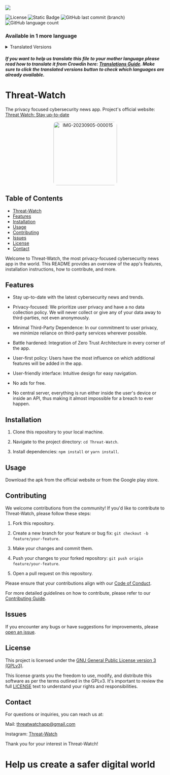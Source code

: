 <a title="Crowdin" target="_blank" href="https://crowdin.com/project/Threat-Watch_GitHub_README_file"><img src="https://badges.crowdin.net/Threat-Watch_GitHub_README_file/localized.svg"></a>

<img alt="License" src="https://img.shields.io/github/license/kochas23/Threat-Watch?style=for-the-badge&label=License&&color=#333"> <img alt="Static Badge" src="https://img.shields.io/badge/Active-brightgreen?style=for-the-badge&label=Status&labelColor=%23008080&color=%23009010">
<img alt="GitHub last commit (branch)" src="https://img.shields.io/github/last-commit/kochas23/Threat-Watch/Core?style=for-the-badge&logoColor=%23002147&label=Last%20commit&labelColor=%23008080&color=%2300FF00"> <img alt="GitHub language count" src="https://img.shields.io/github/languages/count/kochas23/Threat-Watch?style=for-the-badge&labelColor=%230000FF">



### Available in 1 more language
<details>
  <summary>Translated Versions</summary>
  <ul>
    <li><a href="https://github.com/kochas23/Threat-Watch/blob/Core/README-GR.md">Ελληνικά</a></li>
    <!-- Add more translated version links here -->
  </ul>
</details>

##### If you want to help us translate this file to your mother language please read how to translate it from Crowdin here: [Translations Guide](Translations.md). Make sure to click the translated versions button to check which languages are already available.

# Threat-Watch
The privacy focused cybersecurity news app. Project's official website: [Threat Watch: Stay up-to-date](https://threatwatch.unofficialcreators.com)

<p align="center">
<a href="https://ibb.co/qx6604P"><img src="https://i.ibb.co/vD99srK/IMG-20230905-000015.png" alt="IMG-20230905-000015" border="0" alt="Threat-Watch logo" width="200" height="auto" style="border-radius: 10px;"></a></p>

## Table of Contents

- [Threat-Watch](#threat-watch)
- [Features](#features)
- [Installation](#installation)
- [Usage](#usage)
- [Contributing](#contributing)
- [Issues](#issues)
- [License](#license)
- [Contact](#contact)


Welcome to Threat-Watch, the most privacy-focused cybersecurity news app in the world. This README provides an overview of the app's features, installation instructions, how to contribute, and more.

## Features

- Stay up-to-date with the latest cybersecurity news and trends.

- Privacy-focused: We prioritize user privacy and have a no data collection policy. We will never collect or give any of your data away to third-parties, not even anonymously.

- Minimal Third-Party Dependence: In our commitment to user privacy, we minimize reliance on third-party services wherever possible.

- Battle hardened: Integration of Zero Trust Architecture in every corner of the app.

- User-first policy: Users have the most influence on which additional features will be added in the app.

- User-friendly interface: Intuitive design for easy navigation.

- No ads for free.

- No central server, everything is run either inside the user's device or inside an API, thus making it almost impossible for a breach to ever happen.

## Installation

1. Clone this repository to your local machine.

2. Navigate to the project directory: `cd Threat-Watch`.

3. Install dependencies: `npm install` or `yarn install`.

## Usage

Download the apk from the official website or from the Google play store.

## Contributing

We welcome contributions from the community! If you'd like to contribute to Threat-Watch, please follow these steps:

1. Fork this repository.

2. Create a new branch for your feature or bug fix: `git checkout -b feature/your-feature`.

3. Make your changes and commit them.

4. Push your changes to your forked repository: `git push origin feature/your-feature`.

5. Open a pull request on this repository.

Please ensure that your contributions align with our [Code of Conduct](CODE_OF_CONDUCT.md).

For more detailed guidelines on how to contribute, please refer to our [Contributing Guide](Contributing.md).

## Issues

If you encounter any bugs or have suggestions for improvements, please [open an issue](https://github.com/kochas23/Threat-Watch/issues).

## License

This project is licensed under the [GNU General Public License version 3 (GPLv3)](https://github.com/kochas23/Threat-Watch/blob/Core/LICENSE). 

This license grants you the freedom to use, modify, and distribute this software as per the terms outlined in the GPLv3. It's important to review the full [LICENSE](https://github.com/kochas23/Threat-Watch/blob/Core/LICENSE) text to understand your rights and responsibilities.

## Contact

For questions or inquiries, you can reach us at:

Mail: threatwatchapp@gmail.com 

Instagram: [Threat-Watch](https://instagram.com/_threat_watch_official_?utm_source=qr&igshid=NGExMmI2YTkyZg%3D%3D)

Thank you for your interest in Threat-Watch!

# Help us create a safer digital world
